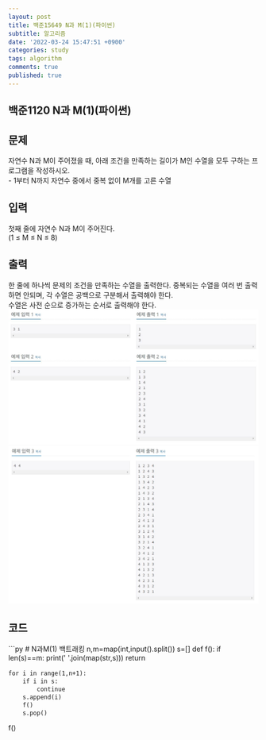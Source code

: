 ```yaml
---
layout: post
title: 백준15649 N과 M(1)(파이썬)
subtitle: 알고리즘
date: '2022-03-24 15:47:51 +0900'
categories: study
tags: algorithm
comments: true
published: true
---
```

## 백준1120 N과 M(1)(파이썬)
<h2>문제</h2>
자연수 N과 M이 주어졌을 때, 아래 조건을 만족하는 길이가 M인 수열을 모두 구하는 프로그램을 작성하시오.<br>
 - 1부터 N까지 자연수 중에서 중복 없이 M개를 고른 수열<br>
<h2>입력</h2>
첫째 줄에 자연수 N과 M이 주어진다.<br>(1 ≤ M ≤ N ≤ 8)<br>
<h2>출력</h2>
한 줄에 하나씩 문제의 조건을 만족하는 수열을 출력한다. 중복되는 수열을 여러 번 출력하면 안되며, 각 수열은 공백으로 구분해서 출력해야 한다.<br>
수열은 사전 순으로 증가하는 순서로 출력해야 한다.<br>
<img src="/assets/img/baek15649-1.jpg" title="baek15649-1" alt="baek15649-1"/><br>
<img src="/assets/img/baek15649-2.jpg" title="baek15649-2" alt="baek15649-2"/><br>
<h2>코드</h2>
```py
# N과M(1) 백트래킹
n,m=map(int,input().split())
s=[]
def f():
    if len(s)==m:
        print(' '.join(map(str,s)))
        return
    
    for i in range(1,n+1):
        if i in s:
            continue
        s.append(i)
        f()
        s.pop()
f()          
```



